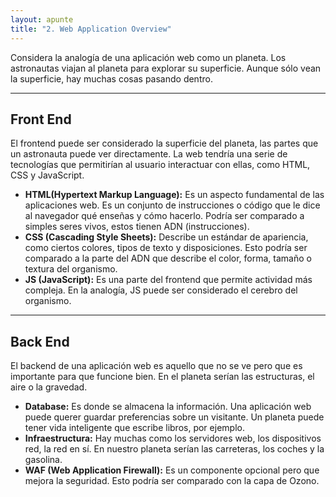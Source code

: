 ```yaml
---
layout: apunte
title: "2. Web Application Overview"
---
```


Considera la analogía de una aplicación web como un planeta. Los astronautas viajan al planeta para explorar su superficie. Aunque sólo vean la superficie, hay muchas cosas pasando dentro.

--------------
<h2>Front End</h2>
El frontend puede ser considerado la superficie del planeta, las partes que un astronauta puede ver directamente. La web tendría una serie de tecnologías que permitirían al usuario interactuar con ellas, como HTML, CSS y JavaScript.

- **HTML(Hypertext Markup Language):**  Es un aspecto fundamental de las aplicaciones web. Es un conjunto de instrucciones o código que le dice al navegador qué enseñas y cómo hacerlo. Podría ser comparado a simples seres vivos, estos tienen ADN (instrucciones).
- **CSS (Cascading Style Sheets):** Describe un estándar de apariencia, como ciertos colores, tipos de texto y disposiciones. Esto podría ser comparado a la parte del ADN que describe el color, forma, tamaño o textura del organismo.
- **JS (JavaScript):** Es una parte del frontend que permite actividad más compleja. En la analogía, JS puede ser considerado el cerebro del organismo.

----------------
<h2>Back End</h2>
El backend de una aplicación web es aquello que no se ve pero que es importante para que funcione bien. En el planeta serían las estructuras, el aire o la gravedad.

- **Database:** Es donde se almacena la información. Una aplicación web puede querer guardar preferencias sobre un visitante. Un planeta puede tener vida inteligente que escribe libros, por ejemplo.
- **Infraestructura:** Hay muchas como los servidores web, los dispositivos red, la red en sí. En nuestro planeta serían las carreteras, los coches y la gasolina.
- **WAF (Web Application Firewall):** Es un componente opcional pero que mejora la seguridad. Esto podría ser comparado con la capa de Ozono.
